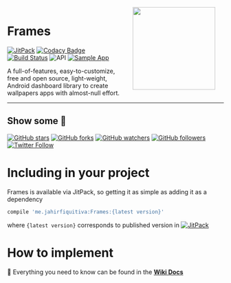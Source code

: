 <img src="https://github.com/jahirfiquitiva/Frames2/raw/images/app_logo.png" width="192" align="right" hspace="20" />

Frames
======

[![JitPack](https://jitpack.io/v/jahirfiquitiva/Frames.svg)](https://jitpack.io/#jahirfiquitiva/Frames)
[![Codacy Badge](https://api.codacy.com/project/badge/Grade/45c20e0537e141368d265098e5bd2233)](https://www.codacy.com?utm_source=github.com&amp;utm_medium=referral&amp;utm_content=jahirfiquitiva/Frames2&amp;utm_campaign=Badge_Grade)
[![Build Status](https://travis-ci.com/jahirfiquitiva/Frames2.svg?token=8EeMxLxGgKMUJhQ5pCt3&branch=master)](https://travis-ci.com/jahirfiquitiva/Frames2)
![API](https://img.shields.io/badge/API-16%2B-7ac143.svg)
[![Sample App](https://img.shields.io/badge/SAMPLE-APP-34bf49.svg)](href="https://github.com/jahirfiquitiva/Frames-Sample)

A full-of-features, easy-to-customize, free and open source, light-weight, Android dashboard library to create wallpapers apps with almost-null effort.

---

## Show some  :blue_heart:
[![GitHub stars](https://img.shields.io/github/stars/jahirfiquitiva/Frames.svg?style=social&label=Star)](https://github.com/jahirfiquitiva/Frames) [![GitHub forks](https://img.shields.io/github/forks/jahirfiquitiva/Frames.svg?style=social&label=Fork)](https://github.com/jahirfiquitiva/Frames/fork) [![GitHub watchers](https://img.shields.io/github/watchers/jahirfiquitiva/Frames.svg?style=social&label=Watch)](https://github.com/jahirfiquitiva/Frames) [![GitHub followers](https://img.shields.io/github/followers/jahirfiquitiva.svg?style=social&label=Follow)](https://github.com/jahirfiquitiva/Frames)  
[![Twitter Follow](https://img.shields.io/twitter/follow/jahirfiquitiva.svg?style=social)](https://twitter.com/jahirfiquitiva) 


# Including in your project
Frames is available via JitPack, so getting it as simple as adding it as a dependency
```gradle
compile 'me.jahirfiquitiva:Frames:{latest version}'
```
where `{latest version}` corresponds to published version in [![JitPack](https://jitpack.io/v/jahirfiquitiva/Frames.svg)](https://jitpack.io/#jahirfiquitiva/Frames)

# How to implement
:page_with_curl: Everything you need to know can be found in the **[Wiki Docs](https://github.com/jahirfiquitiva/Frames/wiki/)**